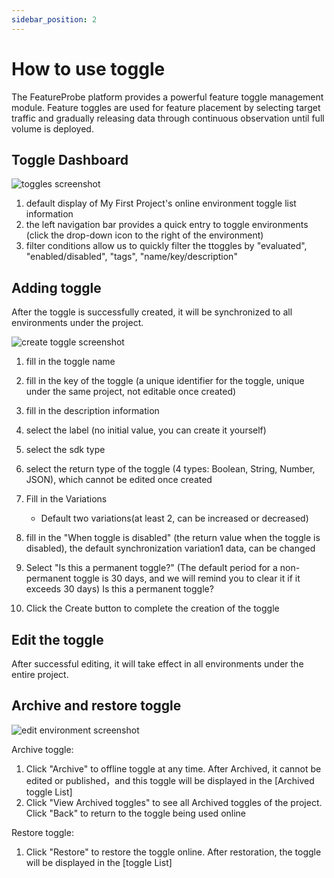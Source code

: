 ```yaml
---
sidebar_position: 2
---
```


# How to use toggle

The FeatureProbe platform provides a powerful feature toggle management module. Feature toggles are used for feature placement by selecting target traffic and gradually releasing data through continuous observation until full volume is deployed.
## Toggle Dashboard

![toggles screenshot](/toggles_en.png)

1. default display of My First Project's online environment toggle list information
2. the left navigation bar provides a quick entry to toggle environments (click the drop-down icon to the right of the environment)
3. filter conditions allow us to quickly filter the ttoggles by "evaluated", "enabled/disabled", "tags", "name/key/description"

## Adding toggle
After the toggle is successfully created, it will be synchronized to all environments under the project.

![create toggle screenshot](/create_toggle_en.png)

1. fill in the toggle name
2. fill in the key of the toggle (a unique identifier for the toggle, unique under the same project, not editable once created)
3. fill in the description information
4. select the label (no initial value, you can create it yourself)
5. select the sdk type
6. select the return type of the toggle (4 types: Boolean, String, Number, JSON), which cannot be edited once created
7. Fill in the Variations
    - Default two variations(at least 2, can be increased or decreased)

8. fill in the "When toggle is disabled" (the return value when the toggle is disabled), the default synchronization variation1 data, can be changed
9. Select "Is this a permanent toggle?" (The default period for a non-permanent toggle is 30 days, and we will remind you to clear it if it exceeds 30 days) Is this a permanent toggle?
10. Click the Create button to complete the creation of the toggle

## Edit the toggle
After successful editing, it will take effect in all environments under the entire project.

## Archive and restore toggle

![edit environment screenshot](/archived_toggle_en.png)

Archive toggle:
1. Click "Archive" to offline toggle at any time. After Archived, it cannot be edited or published，and this toggle will be displayed in the [Archived toggle List]
2. Click "View Archived toggles" to see all Archived toggles of the project. Click "Back" to return to the toggle being used online

Restore toggle:
1. Click "Restore" to restore the toggle online. After restoration, the toggle will be displayed in the [toggle List]
